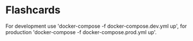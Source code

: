 # Flashcards
For development use 'docker-compose -f docker-compose.dev.yml up', for production 'docker-compose -f docker-compose.prod.yml up'.
